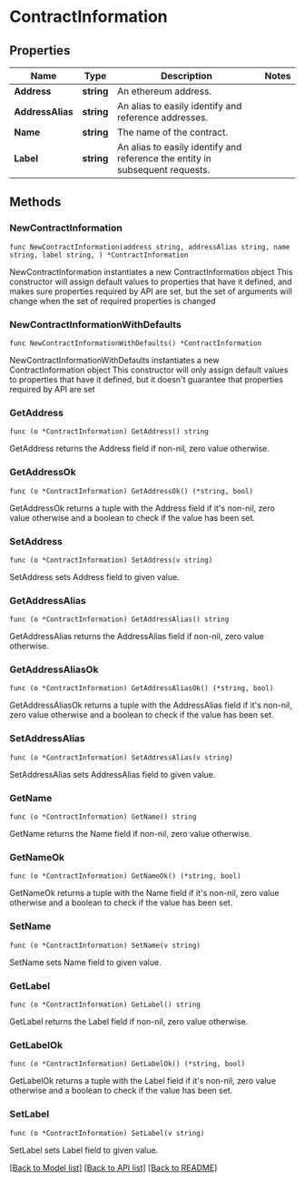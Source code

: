 # ContractInformation

## Properties

Name | Type | Description | Notes
------------ | ------------- | ------------- | -------------
**Address** | **string** | An ethereum address. | 
**AddressAlias** | **string** | An alias to easily identify and reference addresses. | 
**Name** | **string** | The name of the contract. | 
**Label** | **string** | An alias to easily identify and reference the entity in subsequent requests. | 

## Methods

### NewContractInformation

`func NewContractInformation(address string, addressAlias string, name string, label string, ) *ContractInformation`

NewContractInformation instantiates a new ContractInformation object
This constructor will assign default values to properties that have it defined,
and makes sure properties required by API are set, but the set of arguments
will change when the set of required properties is changed

### NewContractInformationWithDefaults

`func NewContractInformationWithDefaults() *ContractInformation`

NewContractInformationWithDefaults instantiates a new ContractInformation object
This constructor will only assign default values to properties that have it defined,
but it doesn't guarantee that properties required by API are set

### GetAddress

`func (o *ContractInformation) GetAddress() string`

GetAddress returns the Address field if non-nil, zero value otherwise.

### GetAddressOk

`func (o *ContractInformation) GetAddressOk() (*string, bool)`

GetAddressOk returns a tuple with the Address field if it's non-nil, zero value otherwise
and a boolean to check if the value has been set.

### SetAddress

`func (o *ContractInformation) SetAddress(v string)`

SetAddress sets Address field to given value.


### GetAddressAlias

`func (o *ContractInformation) GetAddressAlias() string`

GetAddressAlias returns the AddressAlias field if non-nil, zero value otherwise.

### GetAddressAliasOk

`func (o *ContractInformation) GetAddressAliasOk() (*string, bool)`

GetAddressAliasOk returns a tuple with the AddressAlias field if it's non-nil, zero value otherwise
and a boolean to check if the value has been set.

### SetAddressAlias

`func (o *ContractInformation) SetAddressAlias(v string)`

SetAddressAlias sets AddressAlias field to given value.


### GetName

`func (o *ContractInformation) GetName() string`

GetName returns the Name field if non-nil, zero value otherwise.

### GetNameOk

`func (o *ContractInformation) GetNameOk() (*string, bool)`

GetNameOk returns a tuple with the Name field if it's non-nil, zero value otherwise
and a boolean to check if the value has been set.

### SetName

`func (o *ContractInformation) SetName(v string)`

SetName sets Name field to given value.


### GetLabel

`func (o *ContractInformation) GetLabel() string`

GetLabel returns the Label field if non-nil, zero value otherwise.

### GetLabelOk

`func (o *ContractInformation) GetLabelOk() (*string, bool)`

GetLabelOk returns a tuple with the Label field if it's non-nil, zero value otherwise
and a boolean to check if the value has been set.

### SetLabel

`func (o *ContractInformation) SetLabel(v string)`

SetLabel sets Label field to given value.



[[Back to Model list]](../README.md#documentation-for-models) [[Back to API list]](../README.md#documentation-for-api-endpoints) [[Back to README]](../README.md)


